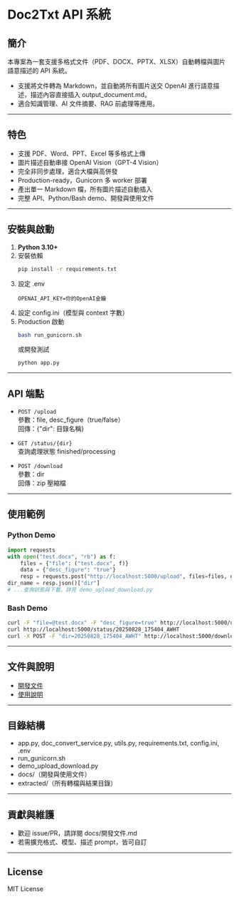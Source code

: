 # Doc2Txt API 系統

## 簡介

本專案為一套支援多格式文件（PDF、DOCX、PPTX、XLSX）自動轉檔與圖片語意描述的 API 系統。  
- 支援將文件轉為 Markdown，並自動將所有圖片送交 OpenAI 進行語意描述，描述內容直接插入 output_document.md。
- 適合知識管理、AI 文件摘要、RAG 前處理等應用。

---

## 特色

- 支援 PDF、Word、PPT、Excel 等多格式上傳
- 圖片描述自動串接 OpenAI Vision（GPT-4 Vision）
- 完全非同步處理，適合大檔與高併發
- Production-ready，Gunicorn 多 worker 部署
- 產出單一 Markdown 檔，所有圖片描述自動插入
- 完整 API、Python/Bash demo、開發與使用文件

---

## 安裝與啟動

1. **Python 3.10+**
2. 安裝依賴
   ```bash
   pip install -r requirements.txt
   ```
3. 設定 .env
   ```
   OPENAI_API_KEY=你的OpenAI金鑰
   ```
4. 設定 config.ini（模型與 context 字數）
5. Production 啟動
   ```bash
   bash run_gunicorn.sh
   ```
   或開發測試
   ```bash
   python app.py
   ```

---

## API 端點

- `POST /upload`  
  參數：file, desc_figure（true/false）  
  回傳：{"dir": 目錄名稱}

- `GET /status/{dir}`  
  查詢處理狀態 finished/processing

- `POST /download`  
  參數：dir  
  回傳：zip 壓縮檔

---

## 使用範例

### Python Demo
```python
import requests
with open("test.docx", "rb") as f:
    files = {"file": ("test.docx", f)}
    data = {"desc_figure": "true"}
    resp = requests.post("http://localhost:5000/upload", files=files, data=data)
dir_name = resp.json()["dir"]
# ...查詢狀態與下載，詳見 demo_upload_download.py
```

### Bash Demo
```bash
curl -F "file=@test.docx" -F "desc_figure=true" http://localhost:5000/upload
curl http://localhost:5000/status/20250828_175404_AWHT
curl -X POST -F "dir=20250828_175404_AWHT" http://localhost:5000/download -o 20250828_175404_AWHT.zip
```

---

## 文件與說明

- [開發文件](docs/開發文件.md)
- [使用說明](docs/使用說明.md)

---

## 目錄結構

- app.py, doc_convert_service.py, utils.py, requirements.txt, config.ini, .env
- run_gunicorn.sh
- demo_upload_download.py
- docs/（開發與使用文件）
- extracted/（所有轉檔與結果目錄）

---

## 貢獻與維護

- 歡迎 issue/PR，請詳閱 docs/開發文件.md
- 若需擴充格式、模型、描述 prompt，皆可自訂

---

## License

MIT License

